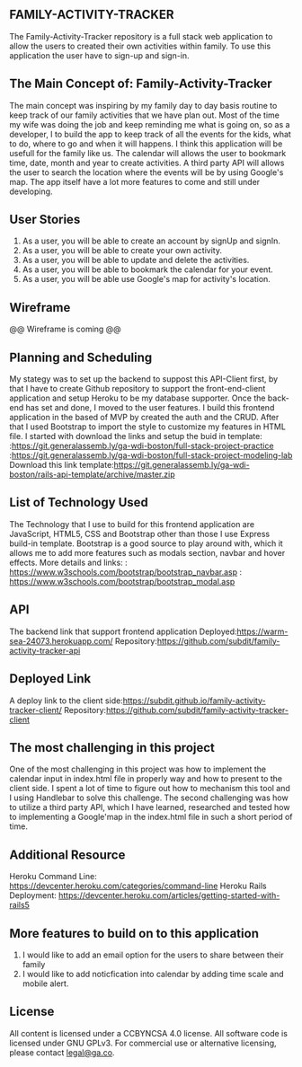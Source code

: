 ## FAMILY-ACTIVITY-TRACKER ##
The Family-Activity-Tracker repository is a full stack web application to allow the users to created their own activities within family. To use this application the user have to sign-up and sign-in.

## The Main Concept of: Family-Activity-Tracker ##
The main concept was inspiring by my family day to day basis routine to keep track of our family activities that we have plan out. Most of the time my wife was doing the job and keep reminding me what is going on, so as a developer, I to build the app to keep track of all the events for the kids, what to do, where to go and when it will happens. I think this application will be usefull for the family like us. The calendar will allows the user to bookmark time, date, month and year to create activities. A third party API will allows the user to search the location where the events will be by using Google's map. The app itself have a lot more features to come and still under developing.

## User Stories ##
1. As a user, you will be able to create an account by signUp and signIn.
2. As a user, you will be able to create your own activity.
3. As a user, you will be able to update and delete the activities.
4. As a user, you will be able to bookmark the calendar for your event.
5. As a user, you will be able use Google's map for activity's location.

## Wireframe ##
  @@ Wireframe is coming @@

## Planning and Scheduling ##
My stategy was to set up the backend to suppost this API-Client first, by that I have to create Github repository to support the front-end-client application and setup Heroku to be my database supporter. Once the back-end has set and done, I moved to the user features. I build this frontend application in the based of MVP by created the auth and the CRUD. After that I used Bootstrap to import the style to customize my features in HTML file.
I started with download the links and setup the buid in template:
  :https://git.generalassemb.ly/ga-wdi-boston/full-stack-project-practice
  :https://git.generalassemb.ly/ga-wdi-boston/full-stack-project-modeling-lab
Download this link template:https://git.generalassemb.ly/ga-wdi-boston/rails-api-template/archive/master.zip

## List of Technology Used ##
The Technology that I use to build for this frontend application are JavaScript, HTML5, CSS and Bootstrap other than those I use Express build-in template. Bootstrap is a good source to play around with, which it allows me to add more features such as modals section, navbar and hover effects.
More details and links:
  : https://www.w3schools.com/bootstrap/bootstrap_navbar.asp
  : https://www.w3schools.com/bootstrap/bootstrap_modal.asp

## API ##
The backend link that support frontend application
Deployed:https://warm-sea-24073.herokuapp.com/
Repository:https://github.com/subdit/family-activity-tracker-api

## Deployed Link ##
A deploy link to the client side:https://subdit.github.io/family-activity-tracker-client/
Repository:https://github.com/subdit/family-activity-tracker-client

## The most challenging in this project ##
One of the most challenging in this project was how to implement the calendar input in index.html file in properly way and how to present to the client side. I spent a lot of time to figure out how to mechanism this tool and I using Handlebar to solve this challenge. The second challenging was how to utilize a third party API, which I have learned, researched and tested how to implementing a Google'map in the index.html file in such a short period of time.

## Additional Resource ##
Heroku Command Line: https://devcenter.heroku.com/categories/command-line
Heroku Rails Deployment: https://devcenter.heroku.com/articles/getting-started-with-rails5

## More features to build on to this application ##
1. I would like to add an email option for the users to share between their family
2. I would like to add noticfication into calendar by adding time scale and mobile alert.

## License ##
All content is licensed under a CC­BY­NC­SA 4.0 license.
All software code is licensed under GNU GPLv3. For commercial use or alternative licensing, please contact legal@ga.co.
